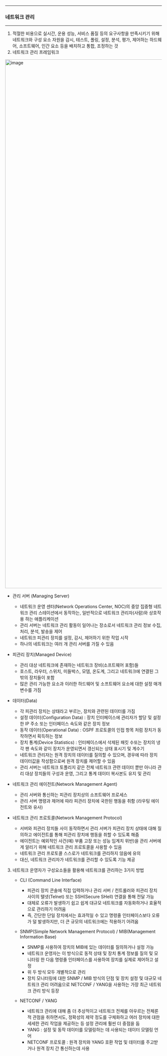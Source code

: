 -----
### 네트워크 관리
-----
1. 적절한 비용으로 실시간, 운용 성능, 서비스 품질 등의 요구사항을 만족시키기 위해 네트워크와 구성 요소 자원을 감시, 테스트, 폴링, 설정, 분석, 평가, 제어하는 하드웨어, 소프트웨어, 인간 요소 등을 배치하고 통합, 조정하는 것
2. 네트워크 관리 프레임워크
<div align="center">
<img src="">
</div>

<img width="2028" height="1697" alt="image" src="https://github.com/user-attachments/assets/42206ec4-2277-4e1a-8d53-d249515bf098" />

  - 관리 서버 (Managing Server)
    + 네트워크 운영 센터(Network Operations Center, NOC)의 중앙 집중형 네트워크 관리 스테이션에서 동작하는, 일반적으로 네트워크 관리자(사람)와 상호작용 하는 애플리케이션
    + 관리 서버는 네트워크 관리 활동이 일어나는 장소로서 네트워크 관리 정보 수집, 처리, 분석, 발송을 제어
    + 네트워크 피관리 장치를 설정, 감시, 제어하기 위한 작업 시작
    + 하나의 네트워크는 여러 개 관리 서버를 가질 수 있음

  - 피관리 장치(Managed Device)
    + 관리 대상 네트워크에 존재하는 네트워크 장비(소프트웨어 포함)들
    + 호스트, 라우터, 스위치, 미들박스, 모뎀, 온도계, 그리고 네트워크에 연결된 그 밖의 장치들이 포함
    + 많은 관리 가능한 요소과 이러한 하드웨어 및 소프트웨어 요소에 대한 설정 매개변수를 가짐

  - 데이터(Data)
    + 각 피관리 장치는 상태라고 부르는, 장치와 관련된 데이터를 가짐
    + 설정 데이터(Configuration Data) : 장치 인터페이스에 관리자가 할당 및 설정한 IP 주소 또는 인터페이스 속도와 같은 장치 정보
    + 동작 데이터(Operational Data) : OSPF 프로토콜의 인접 항목 처럼 장치가 동작하면서 획득하는 정보
    + 장치 통계(Device Statistics) : 인터페이스에서 삭제된 패킷 수또는 장치의 냉각 팬 속도와 같이 장치가 운영되면서 갱신되는 상태 표시기 및 계수기
    + 네트워크 관리자는 원격 장치의 데이터를 질의할 수 있으며, 경우에 따라 장치 데이터값을 작성함으로써 원격 장치를 제어할 수 있음
    + 관리 서버는 네트워크 토폴리지 같은 전체 네트워크 관련 데이터 뿐만 아니라 관리 대상 장치들의 구성과 운영, 그리고 통계 데이터 복사본도 유지 및 관리

  - 네트워크 관리 에이전트(Network Management Agent)
    + 관리 서버와 통신하는 피관리 장치상의 소프트웨어 프로세스
    + 관리 서버 명령과 제어에 따라 피관리 장치에 국한된 행동을 취함 (라우팅 에이전트와 유사)

  - 네트워크 관리 프로토콜(Network Management Protocol)
    + 서버와 피관리 장치들 사이 동작하면서 관리 서버가 피관리 장치 상태에 대해 질의하고 에이전트를 통해 피관리 장치에 행동을 취할 수 있도록 해줌
    + 에이전트는 예외적인 사건(예) 부품 고장 또는 성능 임계치 위반)을 관리 서버에게 알리기 위해 네트워크 관리 프로토콜을 사용할 수 있음
    + 네트워크 관리 프로토콜 스스로가 네트워크를 관리하지 않음에 유의
    + 대신, 네트워크 관리자가 네트워크를 관리할 수 있도록 기능 제공

3. 네트워크 운영자가 구성요소들을 활용해 네트워크를 관리하는 3가지 방법
   - CLI (Command Line Interface)
     + 피관리 장치 콘솔에 직접 입력하거나 관리 서버 / 컨트롤러와 피관리 장치 사이의 텔넷(Telnet) 또는 SSH(Secure SHell) 연결을 통해 전달 가능
     + 대체로 오류가 발생하기 쉽고 쉽게 대규모 네트워크를 자동화하거나 효율적으로 관리하기 어려움
     + 즉, 간단한 단일 장치에서는 효과적일 수 있고 명령줄 인터페이스보다 오류가 덜 발생하지만, 더 큰 규모의 네트워크에는 적용하기 어려움

   - SNMP(Simple Network Management Protocol) / MIB(Management Information Base)
     + SNMP를 사용하여 장치의 MIB에 있는 데이터를 질의하거나 설정 가능
     + 네트워크 운영자는 이 방식으로 동적 상태 및 장치 통계 정보를 질의 및 모니터링 한 다음 명령줄 인터페이스를 사용하여 장치를 실제로 제어하고 설정
     + 위 두 방식 모두 개별적으로 관리
     + 장치 모니터링에 대한 SNMP / MIB 방식의 단점 및 장치 설정 및 대규모 네트워크 관리 어려움으로 NETCONF / YANG을 사용하는 가장 최근 네트워크 관리 방식 등장

   - NETCONF / YANG
     + 네트워크 관리에 대해 좀 더 추상적이고 네트워크 전체를 아우르는 전체론적 관점을 취하면서도, 정확성의 제약 정도를 구체화하고 여러 장치에 대한 세세한 관리 작업을 제공하는 등 설정 관리에 훨씬 더 중점을 둠
     + YANG : 설정 및 동작 데이터를 모델링하는 데 사용되는 데이터 모델링 언어
     + NETCONF 프로토콜 : 원격 장치와 YANG 호환 작업 및 데이터를 주고받거나 원격 장치 간 통신하는데 사용

